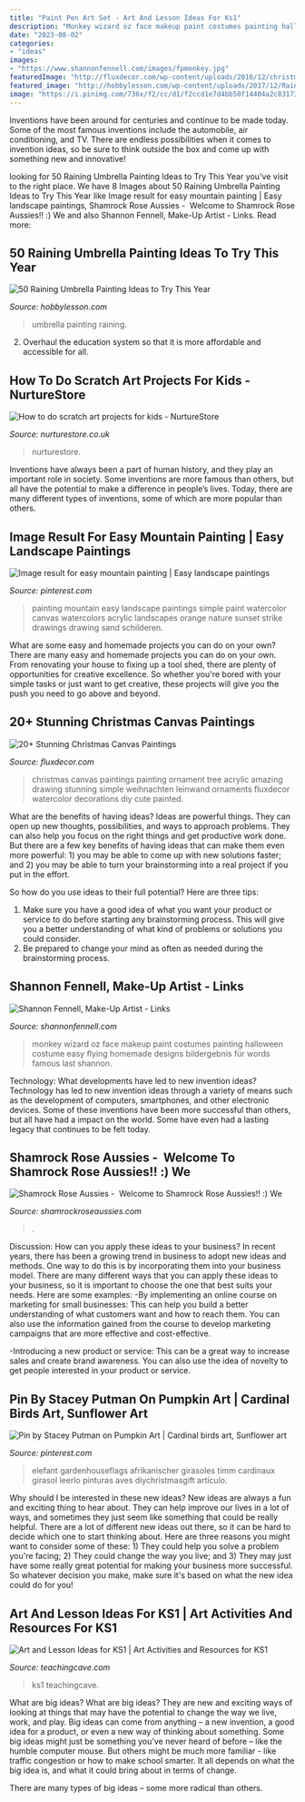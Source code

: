 ```yaml
---
title: "Paint Pen Art Set - Art And Lesson Ideas For Ks1"
description: "Monkey wizard oz face makeup paint costumes painting halloween costume easy flying homemade designs bildergebnis für words famous last shannon"
date: "2023-08-02"
categories:
- "ideas"
images:
- "https://www.shannonfennell.com/images/fpmonkey.jpg"
featuredImage: "http://fluxdecor.com/wp-content/uploads/2016/12/christmas-canvas-paintings/8-christmas-canvas-paintings.jpg"
featured_image: "http://hobbylesson.com/wp-content/uploads/2017/12/Raining-Umbrella-Painting-Ideas00037.jpg"
image: "https://i.pinimg.com/736x/f2/cc/d1/f2ccd1e7d4bb50f14404a2c83173fc6b.jpg"
---
```



Inventions have been around for centuries and continue to be made today. Some of the most famous inventions include the automobile, air conditioning, and TV. There are endless possibilities when it comes to invention ideas, so be sure to think outside the box and come up with something new and innovative!

	

		
looking for 50 Raining Umbrella Painting Ideas to Try This Year you've visit to the right place. We have 8 Images about 50 Raining Umbrella Painting Ideas to Try This Year like Image result for easy mountain painting | Easy landscape paintings, Shamrock Rose Aussies - ﻿﻿﻿ Welcome to Shamrock Rose Aussies!! :) We and also Shannon Fennell, Make-Up Artist - Links. Read more:
		
    
## 50 Raining Umbrella Painting Ideas To Try This Year

<img loading=lazy src="http://hobbylesson.com/wp-content/uploads/2017/12/Raining-Umbrella-Painting-Ideas00037.jpg" onerror="this.onerror=null;this.src='https://tse4.mm.bing.net/th?id=OIP.EONj5oYOZqJzDC9YLCXh8wHaKW&amp;pid=15.1';" alt="50 Raining Umbrella Painting Ideas to Try This Year">

_Source: hobbylesson.com_

>umbrella painting raining. 

	

2. Overhaul the education system so that it is more affordable and accessible for all.

    
## How To Do Scratch Art Projects For Kids - NurtureStore

<img loading=lazy src="https://nurturestore.co.uk/wp-content/uploads/2016/05/how-to-do-scratch-art-projects-for-kids.png" onerror="this.onerror=null;this.src='https://tse4.mm.bing.net/th?id=OIP.DEJQDZllRx6vbfk9FHXj-gHaLG&amp;pid=15.1';" alt="How to do scratch art projects for kids - NurtureStore">

_Source: nurturestore.co.uk_

>nurturestore. 

	

Inventions have always been a part of human history, and they play an important role in society. Some inventions are more famous than others, but all have the potential to make a difference in people’s lives. Today, there are many different types of inventions, some of which are more popular than others.

    
## Image Result For Easy Mountain Painting | Easy Landscape Paintings

<img loading=lazy src="https://i.pinimg.com/736x/f2/cc/d1/f2ccd1e7d4bb50f14404a2c83173fc6b.jpg" onerror="this.onerror=null;this.src='https://tse1.mm.bing.net/th?id=OIP.ecgCvR86c8uWSVykm-6_5QHaGO&amp;pid=15.1';" alt="Image result for easy mountain painting | Easy landscape paintings">

_Source: pinterest.com_

>painting mountain easy landscape paintings simple paint watercolor canvas watercolors acrylic landscapes orange nature sunset strike drawings drawing sand schilderen. 

	

What are some easy and homemade projects you can do on your own?
There are many easy and homemade projects you can do on your own. From renovating your house to fixing up a tool shed, there are plenty of opportunities for creative excellence. So whether you're bored with your simple tasks or just want to get creative, these projects will give you the push you need to go above and beyond.

    
## 20+ Stunning Christmas Canvas Paintings

<img loading=lazy src="http://fluxdecor.com/wp-content/uploads/2016/12/christmas-canvas-paintings/8-christmas-canvas-paintings.jpg" onerror="this.onerror=null;this.src='https://tse4.mm.bing.net/th?id=OIP.80fGccOQcj3VQT79V8-vVAHaJg&amp;pid=15.1';" alt="20+ Stunning Christmas Canvas Paintings">

_Source: fluxdecor.com_

>christmas canvas paintings painting ornament tree acrylic amazing drawing stunning simple weihnachten leinwand ornaments fluxdecor watercolor decorations diy cute painted. 

	

What are the benefits of having ideas?
Ideas are powerful things. They can open up new thoughts, possibilities, and ways to approach problems. They can also help you focus on the right things and get productive work done.
But there are a few key benefits of having ideas that can make them even more powerful: 1) you may be able to come up with new solutions faster; and 2) you may be able to turn your brainstorming into a real project if you put in the effort.

So how do you use ideas to their full potential? Here are three tips: 
1) Make sure you have a good idea of what you want your product or service to do before starting any brainstorming process. This will give you a better understanding of what kind of problems or solutions you could consider. 
2) Be prepared to change your mind as often as needed during the brainstorming process.

    
## Shannon Fennell, Make-Up Artist - Links

<img loading=lazy src="https://www.shannonfennell.com/images/fpmonkey.jpg" onerror="this.onerror=null;this.src='https://tse4.mm.bing.net/th?id=OIP.rrPSxIQC47OX3I9JcTcnLAHaJ-&amp;pid=15.1';" alt="Shannon Fennell, Make-Up Artist - Links">

_Source: shannonfennell.com_

>monkey wizard oz face makeup paint costumes painting halloween costume easy flying homemade designs bildergebnis für words famous last shannon. 

	

Technology: What developments have led to new invention ideas?
Technology has led to new invention ideas through a variety of means such as the development of computers, smartphones, and other electronic devices. Some of these inventions have been more successful than others, but all have had a impact on the world. Some have even had a lasting legacy that continues to be felt today.

    
## Shamrock Rose Aussies - ﻿﻿﻿ Welcome To Shamrock Rose Aussies!! :) We

<img loading=lazy src="http://shamrockroseaussies.com/yahoo_site_admin/assets/images/DSC_0153.153162907_std.JPG" onerror="this.onerror=null;this.src='https://tse2.mm.bing.net/th?id=OIP.xM228nmVoL-9GKsZJ9l-7wHaE6&amp;pid=15.1';" alt="Shamrock Rose Aussies - ﻿﻿﻿ Welcome to Shamrock Rose Aussies!! :) We">

_Source: shamrockroseaussies.com_

>. 

	

Discussion: How can you apply these ideas to your business?
In recent years, there has been a growing trend in business to adopt new ideas and methods. One way to do this is by incorporating them into your business model. There are many different ways that you can apply these ideas to your business, so it is important to choose the one that best suits your needs. Here are some examples: 
-By implementing an online course on marketing for small businesses: This can help you build a better understanding of what customers want and how to reach them. You can also use the information gained from the course to develop marketing campaigns that are more effective and cost-effective. 

-Introducing a new product or service: This can be a great way to increase sales and create brand awareness. You can also use the idea of novelty to get people interested in your product or service.

    
## Pin By Stacey Putman On Pumpkin Art | Cardinal Birds Art, Sunflower Art

<img loading=lazy src="https://i.pinimg.com/736x/77/95/48/779548867774ac6a06101c1f8860c1fc.jpg" onerror="this.onerror=null;this.src='https://tse2.mm.bing.net/th?id=OIP.fNpmMjrvcA18hbeFevODgQAAAA&amp;pid=15.1';" alt="Pin by Stacey Putman on Pumpkin Art | Cardinal birds art, Sunflower art">

_Source: pinterest.com_

>elefant gardenhouseflags afrikanischer girasoles timm cardinaux girasol leerlo pinturas aves diychristmasgift artículo. 

	

Why should I be interested in these new ideas?
New ideas are always a fun and exciting thing to hear about. They can help improve our lives in a lot of ways, and sometimes they just seem like something that could be really helpful. There are a lot of different new ideas out there, so it can be hard to decide which one to start thinking about. Here are three reasons you might want to consider some of these: 1) They could help you solve a problem you're facing; 2) They could change the way you live; and 3) They may just have some really great potential for making your business more successful. So whatever decision you make, make sure it's based on what the new idea could do for you!

    
## Art And Lesson Ideas For KS1 | Art Activities And Resources For KS1

<img loading=lazy src="https://www.teachingcave.com/wp-content/uploads/2013/11/animal-art.jpg" onerror="this.onerror=null;this.src='https://tse1.mm.bing.net/th?id=OIP.JDDepR3Cm70xP143TLl2BwAAAA&amp;pid=15.1';" alt="Art and Lesson Ideas for KS1 | Art Activities and Resources for KS1">

_Source: teachingcave.com_

>ks1 teachingcave. 

	

What are big ideas?
What are big ideas? They are new and exciting ways of looking at things that may have the potential to change the way we live, work, and play. Big ideas can come from anything – a new invention, a good idea for a product, or even a new way of thinking about something.
Some big ideas might just be something you've never heard of before – like the humble computer mouse. But others might be much more familiar - like traffic congestion or how to make school smarter. It all depends on what the big idea is, and what it could bring about in terms of change.

There are many types of big ideas – some more radical than others.

